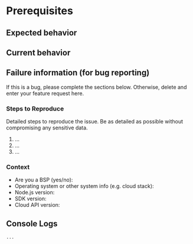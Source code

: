 # Prerequisites

<!--
Please ensure the following are done before submitting an issue:
- I am running the latest version that is compatible with my Cloud API version.
- I searched the official documentation didn't find the answer.
- I made sure that this issue is not a duplicate of an existing issue.
-->

## Expected behavior

<!-- Describe the behavior you expect/want -->

## Current behavior

<!-- Describe the current behavior -->

## Failure information (for bug reporting)

If this is a bug, please complete the sections below. Otherwise, delete and enter your feature request here.

### Steps to Reproduce

Detailed steps to reproduce the issue. Be as detailed as possible without compromising any sensitive data.

1. ...
2. ...
3. ...

### Context

<!--
Please provide any other relevant information about your application or configuration.
-->

- Are you a BSP (yes/no):
- Operating system or other system info (e.g. cloud stack):
- Node.js version:
- SDK version:
- Cloud API version:

## Console Logs

<!--
Please paste any relevant logs here. REMEMBER TO REMOVE ANY/ALL sensitive data (e.g. phone numbers, names, security keys, etc.)!!!
-->

```bash
...
```
